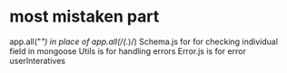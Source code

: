 # most mistaken part 
app.all("*") in place of app.all(/(.*)/)
Schema.js for for checking individual field in mongoose 
Utils is for handling errors
Error.js is for error userInteratives

